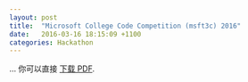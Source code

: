 ```yaml
---
layout: post
title:  "Microsoft College Code Competition (msft3c) 2016"
date:   2016-03-16 18:15:09 +1100
categories: Hackathon
---
```



… 你可以直接 [下载 PDF](https://github.com/railsgem/msft3c2016/blob/master/msft3c%202016.pdf).